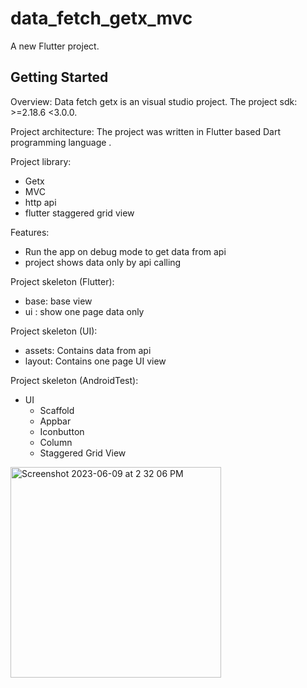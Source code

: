# data_fetch_getx_mvc

A new Flutter project.

## Getting Started

Overview:
Data fetch getx is an visual studio project. The project sdk: >=2.18.6 <3.0.0. 

Project architecture:
The project was written in Flutter based Dart programming language . 

Project library:
* Getx 
* MVC
* http api 
* flutter staggered grid view 

Features:
* Run the app on debug mode to get data from api 
* project shows data only by api calling 

Project skeleton (Flutter):
* base: base view 
* ui : show one page data only 

Project skeleton (UI):
* assets: Contains data from api 
* layout: Contains one page UI view

Project skeleton (AndroidTest):
* UI
    * Scaffold 
    * Appbar 
    * Iconbutton 
    * Column
    * Staggered Grid View


<img width="337" alt="Screenshot 2023-06-09 at 2 32 06 PM" src="https://github.com/Nayemuzzaman/data_fetch_getx_mvc/assets/12158468/66413fad-bd2c-444f-9b79-cf8e5e65d2af">
